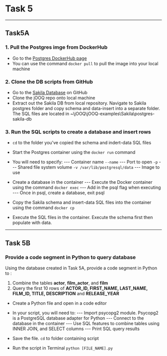 #   Task 5
****
##  Task5A
### 1. Pull the Postgres imge from DockerHub
-   Go to the [Postgres DockerHub page](https://hub.docker.com/_/postgres)
-   You can use the command `docker pull` to pull the image into your local machine

### 2. Clone the DB scripts from GitHub
-   Go to the [Sakila Database](https://github.com/jOOQ/jOOQ/tree/master/jOOQ-examples/Sakila/postgres-sakila-db) on GitHub
-   Clone the jOOQ repo onto local machine
-   Extract out the Sakila DB from local repository. Navigate to Sakila postgres folder and copy schema and data-insert into a separate folder. The SQL files are located in ~\jOOQ\jOOQ-examples\Sakila\postgres-sakila-db

### 3. Run the SQL scripts to create a database and insert rows
-   `cd` to the folder you've copied the schema and indert-data SQL files
-   Start the Postgres container using the `docker run` command
-   You will need to specify:
--- Container name `--name`
--- Port to open `-p`
--- Shared file system volume `-v /var/lib/postgresql/data`
--- Image to use

-   Create a database in the container
--- Execute the Docker container using the command `docker exec`
--- Add in the psql flag when executing
--- Once in psql, create a database, exit psql

-   Copy the Sakila schema and insert-data SQL files into the container using the command `docker cp`
-   Execute the SQL files in the container. Execute the schema first then populate with data.
****
##  Task 5B
### Provide a code segment in Python to query database
Using the database created in Task 5A, provide a code segment in Python to :
1. Combine the tables **actor**, **film_actor**, and **film**
2. Query the first 10 rows of **ACTOR_ID, FIRST_NAME, LAST_NAME, FILM_ID, TITLE, DESCRIPTION** and **RELEASE_YEAR**

-   Create a Python file and open in a code editor
-   In your script, you will need to:
--- Import psycopg2 module. Psycopg2 is a PostgreSQL database adapter for Python
--- Connect to the database in the container
--- Use SQL features to combine tables using INNER JOIN, and SELECT columns
--- Print SQL query results


-   Save the file. `cd` to folder containing script
-   Run the script in Terminal
    `python [FILE_NAME].py`
